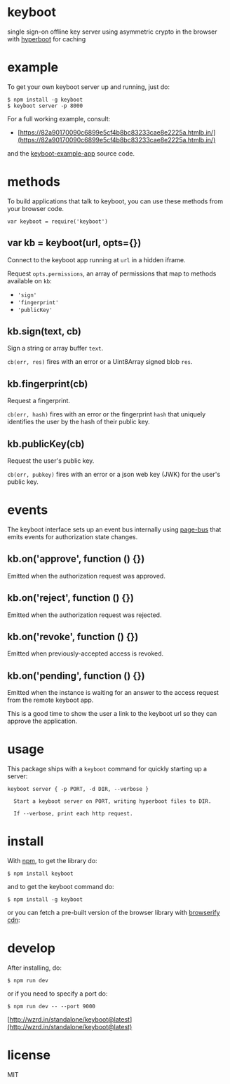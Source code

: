 # keyboot

single sign-on offline key server using asymmetric crypto
in the browser with [hyperboot](http://hyperboot.org) for caching

# example

To get your own keyboot server up and running, just do:

```
$ npm install -g keyboot
$ keyboot server -p 8000
```

For a full working example, consult:

* [https://82a90170090c6899e5cf4b8bc83233cae8e2225a.htmlb.in/](https://82a90170090c6899e5cf4b8bc83233cae8e2225a.htmlb.in/)

and the [keyboot-example-app](https://github.com/substack/keyboot-example-app)
source code.

# methods

To build applications that talk to keyboot, you can use these methods from your
browser code.

```
var keyboot = require('keyboot')
```

## var kb = keyboot(url, opts={})

Connect to the keyboot app running at `url` in a hidden iframe.

Request `opts.permissions`, an array of permissions that map to methods
available on `kb`:

* `'sign'`
* `'fingerprint'`
* `'publicKey'`

## kb.sign(text, cb)

Sign a string or array buffer `text`.

`cb(err, res)` fires with an error or a Uint8Array signed blob `res`.

## kb.fingerprint(cb)

Request a fingerprint.

`cb(err, hash)` fires with an error or the fingerprint `hash` that uniquely
identifies the user by the hash of their public key.

## kb.publicKey(cb)

Request the user's public key.

`cb(err, pubkey)` fires with an error or a json web key (JWK) for the user's
public key.

# events

The keyboot interface sets up an event bus internally using
[page-bus](https://npmjs.org/package/page-bus)
that emits events for authorization state changes.

## kb.on('approve', function () {})

Emitted when the authorization request was approved.

## kb.on('reject', function () {})

Emitted when the authorization request was rejected.

## kb.on('revoke', function () {})

Emitted when previously-accepted access is revoked.

## kb.on('pending', function () {})

Emitted when the instance is waiting for an answer to the access request from
the remote keyboot app.

This is a good time to show the user a link to the keyboot url so they can
approve the application.

# usage

This package ships with a `keyboot` command for quickly starting up a server:

```
keyboot server { -p PORT, -d DIR, --verbose }

  Start a keyboot server on PORT, writing hyperboot files to DIR.
  
  If --verbose, print each http request.

```

# install

With [npm](https://npmjs.org), to get the library do:

```
$ npm install keyboot
```

and to get the keyboot command do:

```
$ npm install -g keyboot
```

or you can fetch a pre-built version of the browser library with
[browserify cdn](http://wzrd.in):

# develop

After installing, do:

```
$ npm run dev
```

or if you need to specify a port do:

```
$ npm run dev -- --port 9000
```

[http://wzrd.in/standalone/keyboot@latest](http://wzrd.in/standalone/keyboot@latest)

# license

MIT
